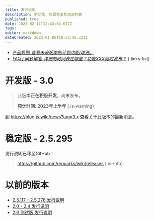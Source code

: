 ```yaml
---
title: 发行说明
description: 新功能、错误修复和改进列表
published: true
date: 2023-02-11T12:43:53.617Z
tags: 
editor: markdown
dateCreated: 2023-01-08T10:33:42.323Z
---
```


- [产品规划 *查看未来版本的计划功能/改进。*](/releases/roadmap)
- [FAQ / 问题解答 *详细的时间表在哪里？功能XXX何时发布？*](/releases/about)
{.links-list}

# 开发版 - 3.0

> 此版本**正在积极开发**，尚未发布。
>
> **预计时间: 2023年上半年**
{.is-warning}

到 https://blog.js.wiki/news?tag=3.x 查看关于此版本的最新消息。

# 稳定版 - 2.5.295

发行说明已移至GitHub：
> https://github.com/requarks/wiki/releases
{.is-info}

# 以前的版本

- [2.5.117 - 2.5.276 发行说明](/releases/2p5)
- [2.0 - 2.4 发行说明](/releases/previous)
- [2.0 测试版 发行说明](/releases/beta)